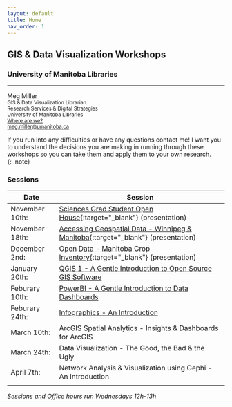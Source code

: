 ```yaml
---
layout: default
title: Home
nav_order: 1
---
```

## GIS & Data Visualization Workshops
### University of Manitoba Libraries

___


Meg Miller <a href='https://github.com/meginwinnipeg' target='_blank'><img src='content/img/GitHub-Mark-custom.svg' style='width:15px; padding:0; border:none !important;'></a>    
<small>GIS & Data Visualization Librarian  
Research Services & Digital Strategies  
University of Manitoba Libraries  
[Where are we?](content/land-acknowledgement)  
[meg.miller@umanitoba.ca](mailto:meg.miller@umanitoba.ca)  
</small>


If you run into any difficulties or have any questions contact me! I want you to understand the decisions you are making in running through these workshops so you can take them and apply them to your own research.  
{: .note}


### Sessions

| Date | Session |
|-|-|
| November 10th: | [Sciences Grad Student Open House](https://meginwinnipeg.github.io/slides/sgsoh_w2020.html){:target="_blank"} (presentation) |
| November 18th: | [Accessing Geospatial Data - Winnipeg & Manitoba](https://meginwinnipeg.github.io/slides/mod_w2020.html){:target="_blank"} (presentation) |
| December 2nd:  | [Open Data - Manitoba Crop Inventory](https://meginwinnipeg.github.io/slides/aci_w2020.html){:target="_blank"} (presentation) |
| January 20th: | [QGIS 1 - A Gentle Introduction to Open Source GIS Software](https://meginwinnipeg.github.io/workshops/content/handson/qgis-1/content/introductionq.html) |
| Feburary 10th: | [PowerBI - A Gentle Introduction to Data Dashboards](https://meginwinnipeg.github.io/workshops/content/handson/powerbi1/content/intropbi1.html) |
| Feburary 24th: | [Infographics - An Introduction](https://meginwinnipeg.github.io/workshops/content/handson/piktochart/pik.html) |
| March 10th: | ArcGIS Spatial Analytics - Insights & Dashboards for ArcGIS |
| March 24th: | Data Visualization - The Good, the Bad & the Ugly |
| April 7th: | Network Analysis & Visualization using Gephi - An Introduction |
|  |  |


*Sessions and Office hours run Wednesdays 12h-13h*
